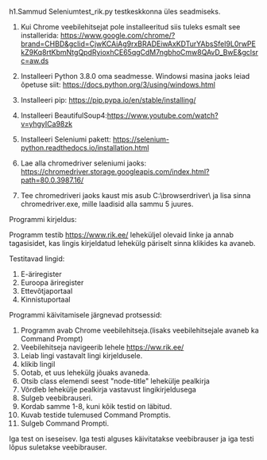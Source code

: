 h1.Sammud Seleniumtest_rik.py testkeskkonna üles seadmiseks.

1. Kui Chrome veebilehitsejat pole installeeritud siis tuleks esmalt see installerida: https://www.google.com/chrome/?brand=CHBD&gclid=CjwKCAiAg9rxBRADEiwAxKDTurYAbsSfeI9L0rwPEkZ9Kq8rtKbmNtgQpdRyioxhCE65qgCdM7ngbhoCmw8QAvD_BwE&gclsrc=aw.ds

2. Installeeri Python 3.8.0 oma seadmesse. Windowsi masina jaoks leiad
õpetuse siit: https://docs.python.org/3/using/windows.html

3. Installeeri pip: https://pip.pypa.io/en/stable/installing/

4. Installeeri BeautifulSoup4:https://www.youtube.com/watch?v=yhgyICa98zk
5. Installeeri Seleniumi pakett: https://selenium-python.readthedocs.io/installation.html

6. Lae alla chromedriver seleniumi jaoks: https://chromedriver.storage.googleapis.com/index.html?path=80.0.3987.16/

7. Tee chromedriveri jaoks kaust mis asub C:\browserdriver\ ja lisa sinna chromedriver.exe, mille laadisid alla sammu 5 juures.



Programmi kirjeldus:

Programm testib https://www.rik.ee/ leheküljel olevaid linke ja annab tagasisidet, kas lingis kirjeldatud lehekülg päriselt sinna klikides ka avaneb.

Testitavad lingid:

1. E-äriregister
2. Euroopa äriregister
3. Ettevõtjaportaal
4. Kinnistuportaal

Programmi käivitamisele järgnevad protsessid:

1. Programm avab Chrome veebilehitseja.(lisaks veebilehitsejale avaneb ka Command Prompt)
2. Veebilehitseja navigeerib lehele https://ww.rik.ee/
3. Leiab lingi vastavalt lingi kirjeldusele.
4. klikib lingil
5. Ootab, et uus lehekülg jõuaks avaneda.
6. Otsib class elemendi seest "node-title" lehekülje pealkirja
7. Võrdleb lehekülje pealkirja vastavust lingikirjeldusega
8. Sulgeb veebibrauseri.
9. Kordab samme 1-8, kuni kõik testid on läbitud.
10. Kuvab testide tulemused Command Promptis.
11. Sulgeb Command Prompti.

Iga test on iseseisev. Iga testi alguses käivitatakse veebibrauser ja iga testi lõpus suletakse veebibrauser.
